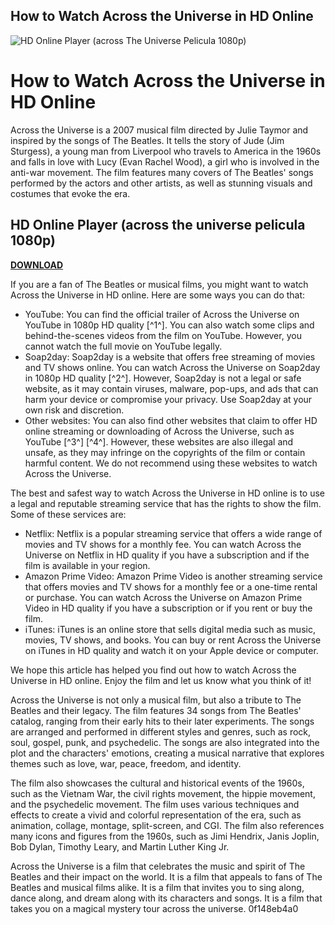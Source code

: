 ## How to Watch Across the Universe in HD Online

 
![HD Online Player (across The Universe Pelicula 1080p)](https://encrypted-tbn1.gstatic.com/images?q=tbn:ANd9GcTuXlc9Fc6Y3u0i9yA2A0Qat_vSGsa5HObZiqdiy3fIxy50hXKSzACBX9W7)

 
# How to Watch Across the Universe in HD Online
 
Across the Universe is a 2007 musical film directed by Julie Taymor and inspired by the songs of The Beatles. It tells the story of Jude (Jim Sturgess), a young man from Liverpool who travels to America in the 1960s and falls in love with Lucy (Evan Rachel Wood), a girl who is involved in the anti-war movement. The film features many covers of The Beatles' songs performed by the actors and other artists, as well as stunning visuals and costumes that evoke the era.
 
## HD Online Player (across the universe pelicula 1080p)


[**DOWNLOAD**](https://venemena.blogspot.com/?download=2tLhpm)

 
If you are a fan of The Beatles or musical films, you might want to watch Across the Universe in HD online. Here are some ways you can do that:
 
- YouTube: You can find the official trailer of Across the Universe on YouTube in 1080p HD quality [^1^]. You can also watch some clips and behind-the-scenes videos from the film on YouTube. However, you cannot watch the full movie on YouTube legally.
- Soap2day: Soap2day is a website that offers free streaming of movies and TV shows online. You can watch Across the Universe on Soap2day in 1080p HD quality [^2^]. However, Soap2day is not a legal or safe website, as it may contain viruses, malware, pop-ups, and ads that can harm your device or compromise your privacy. Use Soap2day at your own risk and discretion.
- Other websites: You can also find other websites that claim to offer HD online streaming or downloading of Across the Universe, such as YouTube [^3^] [^4^]. However, these websites are also illegal and unsafe, as they may infringe on the copyrights of the film or contain harmful content. We do not recommend using these websites to watch Across the Universe.

The best and safest way to watch Across the Universe in HD online is to use a legal and reputable streaming service that has the rights to show the film. Some of these services are:

- Netflix: Netflix is a popular streaming service that offers a wide range of movies and TV shows for a monthly fee. You can watch Across the Universe on Netflix in HD quality if you have a subscription and if the film is available in your region.
- Amazon Prime Video: Amazon Prime Video is another streaming service that offers movies and TV shows for a monthly fee or a one-time rental or purchase. You can watch Across the Universe on Amazon Prime Video in HD quality if you have a subscription or if you rent or buy the film.
- iTunes: iTunes is an online store that sells digital media such as music, movies, TV shows, and books. You can buy or rent Across the Universe on iTunes in HD quality and watch it on your Apple device or computer.

We hope this article has helped you find out how to watch Across the Universe in HD online. Enjoy the film and let us know what you think of it!
  
Across the Universe is not only a musical film, but also a tribute to The Beatles and their legacy. The film features 34 songs from The Beatles' catalog, ranging from their early hits to their later experiments. The songs are arranged and performed in different styles and genres, such as rock, soul, gospel, punk, and psychedelic. The songs are also integrated into the plot and the characters' emotions, creating a musical narrative that explores themes such as love, war, peace, freedom, and identity.
 
The film also showcases the cultural and historical events of the 1960s, such as the Vietnam War, the civil rights movement, the hippie movement, and the psychedelic movement. The film uses various techniques and effects to create a vivid and colorful representation of the era, such as animation, collage, montage, split-screen, and CGI. The film also references many icons and figures from the 1960s, such as Jimi Hendrix, Janis Joplin, Bob Dylan, Timothy Leary, and Martin Luther King Jr.
 
Across the Universe is a film that celebrates the music and spirit of The Beatles and their impact on the world. It is a film that appeals to fans of The Beatles and musical films alike. It is a film that invites you to sing along, dance along, and dream along with its characters and songs. It is a film that takes you on a magical mystery tour across the universe.
 0f148eb4a0
